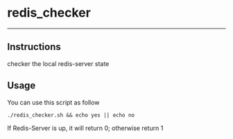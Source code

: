 # redis_checker
---
## Instructions

checker the local redis-server state

## Usage

You can use this script as follow

	./redis_checker.sh && echo yes || echo no

If Redis-Server is up, it will return 0; otherwise return 1